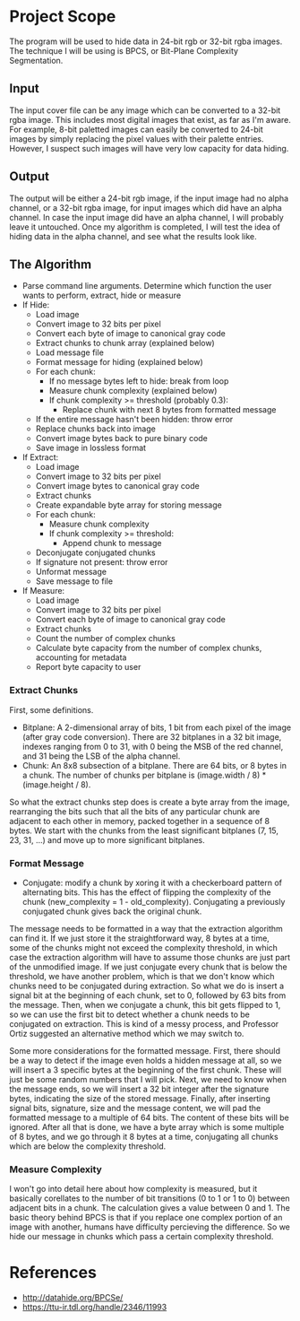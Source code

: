 # Project Scope
The program will be used to hide data in 24-bit rgb or 32-bit rgba images. The technique I will be using is BPCS, or Bit-Plane Complexity Segmentation.

## Input
The input cover file can be any image which can be converted to a 32-bit rgba image. This includes most digital images that exist, as far as I'm aware. For example, 8-bit paletted images can easily be converted to 24-bit images by simply replacing the pixel values with their palette entries. However, I suspect such images will have very low capacity for data hiding.

## Output
The output will be either a 24-bit rgb image, if the input image had no alpha channel, or a 32-bit rgba image, for input images which did have an alpha channel. In case the input image did have an alpha channel, I will probably leave it untouched. Once my algorithm is completed, I will test the idea of hiding data in the alpha channel, and see what the results look like.

## The Algorithm
- Parse command line arguments. Determine which function the user wants to perform, extract, hide or measure
- If Hide:
  - Load image
  - Convert image to 32 bits per pixel
  - Convert each byte of image to canonical gray code
  - Extract chunks to chunk array (explained below)
  - Load message file
  - Format message for hiding (explained below)
  - For each chunk:
    - If no message bytes left to hide: break from loop
    - Measure chunk complexity (explained below)
    - If chunk complexity >= threshold (probably 0.3):
      - Replace chunk with next 8 bytes from formatted message
  - If the entire message hasn't been hidden: throw error
  - Replace chunks back into image
  - Convert image bytes back to pure binary code
  - Save image in lossless format
- If Extract:
  - Load image
  - Convert image to 32 bits per pixel
  - Convert image bytes to canonical gray code
  - Extract chunks
  - Create expandable byte array for storing message
  - For each chunk:
    - Measure chunk complexity
    - If chunk complexity >= threshold:
      - Append chunk to message
  - Deconjugate conjugated chunks
  - If signature not present: throw error
  - Unformat message
  - Save message to file
- If Measure:
  - Load image
  - Convert image to 32 bits per pixel
  - Convert each byte of image to canonical gray code
  - Extract chunks
  - Count the number of complex chunks
  - Calculate byte capacity from the number of complex chunks, accounting for metadata
  - Report byte capacity to user

### Extract Chunks
First, some definitions.
 - Bitplane: A 2-dimensional array of bits, 1 bit from each pixel of the image (after gray code conversion). There are 32 bitplanes in a 32 bit image, indexes ranging from 0 to 31, with 0 being the MSB of the red channel, and 31 being the LSB of the alpha channel.
 - Chunk: An 8x8 subsection of a bitplane. There are 64 bits, or 8 bytes in a chunk. The number of chunks per bitplane is (image.width / 8) * (image.height / 8).

So what the extract chunks step does is create a byte array from the image, rearranging the bits such that all the bits of any particular chunk are adjacent to each other in memory, packed together in a sequence of 8 bytes. We start with the chunks from the least significant bitplanes (7, 15, 23, 31, ...) and move up to more significant bitplanes.

### Format Message
 - Conjugate: modify a chunk by xoring it with a checkerboard pattern of alternating bits. This has the effect of flipping the complexity of the chunk (new_complexity = 1 - old_complexity). Conjugating a previously conjugated chunk gives back the original chunk.

The message needs to be formatted in a way that the extraction algorithm can find it. If we just store it the straightforward way, 8 bytes at a time, some of the chunks might not exceed the complexity threshold, in which case the extraction algorithm will have to assume those chunks are just part of the unmodified image. If we just conjugate every chunk that is below the threshold, we have another problem, which is that we don't know which chunks need to be conjugated during extraction. So what we do is insert a signal bit at the beginning of each chunk, set to 0, followed by 63 bits from the message. Then, when we conjugate a chunk, this bit gets flipped to 1, so we can use the first bit to detect whether a chunk needs to be conjugated on extraction. This is kind of a messy process, and Professor Ortiz suggested an alternative method which we may switch to.

Some more considerations for the formatted message. First, there should be a way to detect if the image even holds a hidden message at all, so we will insert a 3 specific bytes at the beginning of the first chunk. These will just be some random numbers that I will pick. Next, we need to know when the message ends, so we will insert a 32 bit integer after the signature bytes, indicating the size of the stored message. Finally, after inserting signal bits, signature, size and the message content, we will pad the formatted message to a multiple of 64 bits. The content of these bits will be ignored. After all that is done, we have a byte array which is some multiple of 8 bytes, and we go through it 8 bytes at a time, conjugating all chunks which are below the complexity threshold.

### Measure Complexity
I won't go into detail here about how complexity is measured, but it basically corellates to the number of bit transitions (0 to 1 or 1 to 0) between adjacent bits in a chunk. The calculation gives a value between 0 and 1. The basic theory behind BPCS is that if you replace one complex portion of an image with another, humans have difficulty percieving the difference. So we hide our message in chunks which pass a certain complexity threshold.

# References
- http://datahide.org/BPCSe/
- https://ttu-ir.tdl.org/handle/2346/11993
